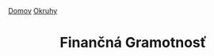 <div align="center">
<div align="left">
    <a href="/README.md">Domov</a>
    <a href="../OKRUHY.md#finančná-gramotnosť">Okruhy</a>
</div>

# Finančná Gramotnosť

</div>
